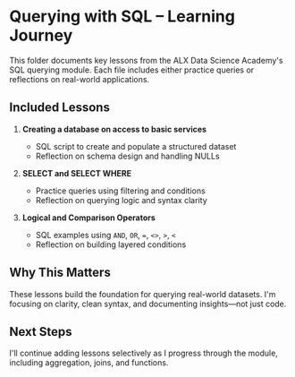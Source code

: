 # Querying with SQL – Learning Journey

This folder documents key lessons from the ALX Data Science Academy's SQL querying module. Each file includes either practice queries or reflections on real-world applications.

## Included Lessons

1. **Creating a database on access to basic services**  
   - SQL script to create and populate a structured dataset  
   - Reflection on schema design and handling NULLs

2. **SELECT and SELECT WHERE**  
   - Practice queries using filtering and conditions  
   - Reflection on querying logic and syntax clarity

3. **Logical and Comparison Operators**  
   - SQL examples using `AND`, `OR`, `=`, `<>`, `>`, `<`  
   - Reflection on building layered conditions

## Why This Matters

These lessons build the foundation for querying real-world datasets. I'm focusing on clarity, clean syntax, and documenting insights—not just code.

## Next Steps

I'll continue adding lessons selectively as I progress through the module, including aggregation, joins, and functions.
